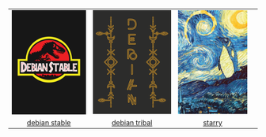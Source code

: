 |  |  |  |  |
| :---: | :---: | :---: | :---: |
| ![debian-stable](.meta/thumbnails/debian-stable.png) | ![debian-tribal](.meta/thumbnails/debian-tribal.png) | ![starry](.meta/thumbnails/starry.png) |
| [debian stable](debian-stable.png) | [debian tribal](debian-tribal.png) | [starry](starry.png) |
